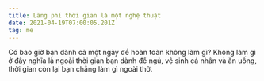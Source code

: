 ```yaml
---
title: Lãng phí thời gian là một nghệ thuật
date: 2021-04-19T07:00:05.201Z
tag: me
---
```

Có bao giờ bạn dành cả một ngày để hoàn toàn không làm gì? Không làm gì ở đây nghĩa là ngoài thời gian bạn dành để ngủ, vệ sinh cá nhân và ăn uống, thời gian còn lại bạn chẳng làm gì ngoài thở.